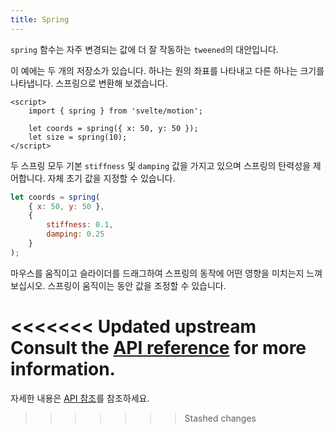 ```yaml
---
title: Spring
---
```


`spring` 함수는 자주 변경되는 값에 더 잘 작동하는 `tweened`의 대안입니다.

이 예에는 두 개의 저장소가 있습니다. 하나는 원의 좌표를 나타내고 다른 하나는 크기를 나타냅니다. 스프링으로 변환해 보겠습니다.

```svelte
<script>
	import { spring } from 'svelte/motion';

	let coords = spring({ x: 50, y: 50 });
	let size = spring(10);
</script>
```

두 스프링 모두 기본 `stiffness` 및 `damping` 값을 가지고 있으며 스프링의 탄력성을 제어합니다. 자체 초기 값을 지정할 수 있습니다.

```js
let coords = spring(
	{ x: 50, y: 50 },
	{
		stiffness: 0.1,
		damping: 0.25
	}
);
```

마우스를 움직이고 슬라이더를 드래그하여 스프링의 동작에 어떤 영향을 미치는지 느껴보십시오. 스프링이 움직이는 동안 값을 조정할 수 있습니다.

<<<<<<< Updated upstream
Consult the [API reference](/docs/svelte-motion#spring) for more information.
=======
자세한 내용은 [API 참조](/docs#run-time-svelte-motion-spring)를 참조하세요.
>>>>>>> Stashed changes
